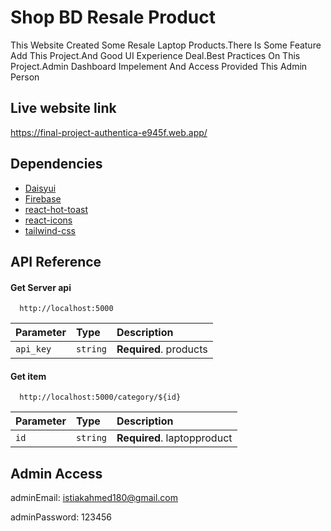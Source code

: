 # Shop BD Resale Product

This Website Created Some Resale Laptop Products.There Is Some Feature Add This Project.And Good UI Experience Deal.Best Practices On This Project.Admin Dashboard Impelement And Access Provided This Admin Person

## Live website link

https://final-project-authentica-e945f.web.app/

## Dependencies

- [Daisyui](https://daisyui.com/docs/install/)
- [Firebase](https://firebase.google.com/)
- [react-hot-toast](https://react-hot-toast.com/)
- [react-icons](https://react-icons.github.io/react-icons/)
- [tailwind-css](https://tailwindcss.com/)

## API Reference

#### Get Server api

```http
  http://localhost:5000
```

| Parameter | Type     | Description            |
| :-------- | :------- | :--------------------- |
| `api_key` | `string` | **Required**. products |

#### Get item

```http
  http://localhost:5000/category/${id}
```

| Parameter | Type     | Description                 |
| :-------- | :------- | :-------------------------- |
| `id`      | `string` | **Required**. laptopproduct |

## Admin Access

adminEmail: istiakahmed180@gmail.com

adminPassword: 123456
